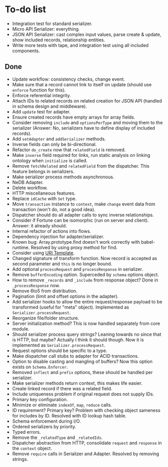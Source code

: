 # To-do list

- Integration test for standard serializer.
- Micro API Serializer: everything.
- JSON API Serializer: cast complex input values, parse create & update, show included records, relationship entities.
- Write more tests with tape, and integration test using all included components.


## Done

- Update workflow: consistency checks, change event.
- Make sure that a record cannot link to itself on update (should use `enforce` function for this).
- Enforce referential integrity.
- Attach IDs to related records on related creation for JSON API (handled in schema design and middleware).
- Add `update` test for adapter.
- Ensure created records have empty arrays for array fields.
- Consider removing `include` and `optionsPerType` and moving them to the serializer (Answer: No, serializers have to define display of included records).
- Add `setAdapter` and `addSerializer` methods.
- Inverse fields can only be bi-directional.
- Refactor `do_create` now that `relatedField` is removed.
- Make `inverse` field required for links, run static analysis on linking ontology when `initialize` is called.
- Remove `fetchRelated` and `relatedField` from the dispatcher. This feature belongs in serializers.
- Make serializer process methods asynchronous.
- NeDB Adapter.
- Delete workflow.
- HTTP miscellaneous features.
- Replace `idCache` with `Set` type.
- Move `transaction` instance to `context`, make `change` event data from transaction (won't do, not a good idea).
- Dispatcher should do all adapter calls to sync inverse relationships.
- Consider if Fortune can be isomorphic (run on server and client). Answer: it already should.
- Internal refactor of actions into flows.
- Dependency injection for adapter/serializer.
- Known bug: Array.prototype.find doesn't work correctly with babel-runtime. Resolved by using proxy method for find.
- Consider using [URI Template](http://tools.ietf.org/html/rfc6570).
- Changed signature of transform function. Now record is accepted as second parameter and `this` is no longer bound.
- Add optional `processRequest` and `processResponse` in serializer.
- Remove `bufferEncoding` option. Superceded by `schema` options object.
- How to remove `_records` and `_include` from response object? Done in `_processResponse` now.
- Remove 6to5 from distribution.
- Pagination (limit and offset options in the adapter).
- Add serializer hooks to allow the entire request/response payload to be transformed (useful for "meta" object). Implemented as `Serializer.processRequest`.
- Reorganize file/folder structure.
- Server initialization method? This is now handled separately from core module.
- Should serializer process query strings? Leaning towards no since that is HTTP, but maybe? Actually I think it should though. Now it is implemented as `Serializer.processRequest`.
- Request options should be specific to a type.
- Make dispatcher call stubs to adapter for ACID transactions.
- Option to disable casting and mangling of buffers? Now this option exists on `Schema.Enforcer`.
- Removed `inflect` and `prefix` options, these should be handled per serializer.
- Make serializer methods return context, this makes life easier.
- Create linked record if there was a related field.
- Include uniqueness problem if original request does not supply IDs.
- Primary key configuration.
- Minimize or eliminate `indexOf`, `map`, `reduce` calls.
- ID requirement? Primary key? Problem with checking object sameness for includes by ID. Resolved with ID lookup hash table.
- Schema enforcement during I/O.
- Ordered serializers by priority.
- Typed errors.
- Remove the `_relatedType` and `_relatedIds`.
- Dispatcher abstraction from HTTP, consolidate `request` and `response` in the `context` object.
- Remove `require` calls in Serializer and Adapter. Resolved by removing strings.
